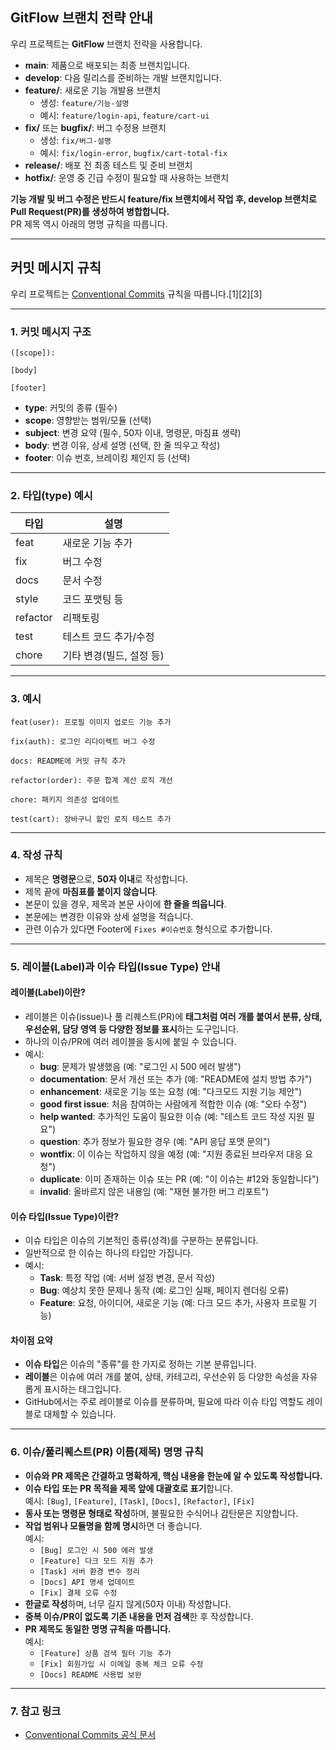 ## GitFlow 브랜치 전략 안내

우리 프로젝트는 **GitFlow** 브랜치 전략을 사용합니다.

- **main**: 제품으로 배포되는 최종 브랜치입니다.
- **develop**: 다음 릴리스를 준비하는 개발 브랜치입니다.
- **feature/**: 새로운 기능 개발용 브랜치  
  - 생성: `feature/기능-설명`  
  - 예시: `feature/login-api`, `feature/cart-ui`
- **fix/** 또는 **bugfix/**: 버그 수정용 브랜치  
  - 생성: `fix/버그-설명`  
  - 예시: `fix/login-error`, `bugfix/cart-total-fix`
- **release/**: 배포 전 최종 테스트 및 준비 브랜치
- **hotfix/**: 운영 중 긴급 수정이 필요할 때 사용하는 브랜치

**기능 개발 및 버그 수정은 반드시 feature/fix 브랜치에서 작업 후, develop 브랜치로 Pull Request(PR)를 생성하여 병합합니다.**  
PR 제목 역시 아래의 명명 규칙을 따릅니다.

---

## 커밋 메시지 규칙

우리 프로젝트는 [Conventional Commits](https://www.conventionalcommits.org/ko/v1.0.0/) 규칙을 따릅니다.[1][2][3]

---

### 1. 커밋 메시지 구조

```
([scope]): 

[body]

[footer]
```

- **type**: 커밋의 종류 (필수)
- **scope**: 영향받는 범위/모듈 (선택)
- **subject**: 변경 요약 (필수, 50자 이내, 명령문, 마침표 생략)
- **body**: 변경 이유, 상세 설명 (선택, 한 줄 띄우고 작성)
- **footer**: 이슈 번호, 브레이킹 체인지 등 (선택)

---

### 2. 타입(type) 예시

| 타입      | 설명                   |
|-----------|------------------------|
| feat      | 새로운 기능 추가       |
| fix       | 버그 수정              |
| docs      | 문서 수정              |
| style     | 코드 포맷팅 등         |
| refactor  | 리팩토링               |
| test      | 테스트 코드 추가/수정  |
| chore     | 기타 변경(빌드, 설정 등) |

---

### 3. 예시

```
feat(user): 프로필 이미지 업로드 기능 추가

fix(auth): 로그인 리다이렉트 버그 수정

docs: README에 커밋 규칙 추가

refactor(order): 주문 합계 계산 로직 개선

chore: 패키지 의존성 업데이트

test(cart): 장바구니 할인 로직 테스트 추가
```

---

### 4. 작성 규칙

- 제목은 **명령문**으로, **50자 이내**로 작성합니다.
- 제목 끝에 **마침표를 붙이지 않습니다**.
- 본문이 있을 경우, 제목과 본문 사이에 **한 줄을 띄웁니다**.
- 본문에는 변경한 이유와 상세 설명을 적습니다.
- 관련 이슈가 있다면 Footer에 `Fixes #이슈번호` 형식으로 추가합니다.

---

### 5. 레이블(Label)과 이슈 타입(Issue Type) 안내

#### **레이블(Label)이란?**

- 레이블은 이슈(issue)나 풀 리퀘스트(PR)에 **태그처럼 여러 개를 붙여서 분류, 상태, 우선순위, 담당 영역 등 다양한 정보를 표시**하는 도구입니다.
- 하나의 이슈/PR에 여러 레이블을 동시에 붙일 수 있습니다.
- 예시:
  - **bug**: 문제가 발생했음 (예: "로그인 시 500 에러 발생")
  - **documentation**: 문서 개선 또는 추가 (예: "README에 설치 방법 추가")
  - **enhancement**: 새로운 기능 또는 요청 (예: "다크모드 지원 기능 제안")
  - **good first issue**: 처음 참여하는 사람에게 적합한 이슈 (예: "오타 수정")
  - **help wanted**: 추가적인 도움이 필요한 이슈 (예: "테스트 코드 작성 지원 필요")
  - **question**: 추가 정보가 필요한 경우 (예: "API 응답 포맷 문의")
  - **wontfix**: 이 이슈는 작업하지 않을 예정 (예: "지원 종료된 브라우저 대응 요청")
  - **duplicate**: 이미 존재하는 이슈 또는 PR (예: "이 이슈는 #12와 동일합니다")
  - **invalid**: 올바르지 않은 내용임 (예: "재현 불가한 버그 리포트")

#### **이슈 타입(Issue Type)이란?**

- 이슈 타입은 이슈의 기본적인 종류(성격)를 구분하는 분류입니다.
- 일반적으로 한 이슈는 하나의 타입만 가집니다.
- 예시:
  - **Task**: 특정 작업 (예: 서버 설정 변경, 문서 작성)
  - **Bug**: 예상치 못한 문제나 동작 (예: 로그인 실패, 페이지 렌더링 오류)
  - **Feature**: 요청, 아이디어, 새로운 기능 (예: 다크 모드 추가, 사용자 프로필 기능)

#### **차이점 요약**

- **이슈 타입**은 이슈의 "종류"를 한 가지로 정하는 기본 분류입니다.
- **레이블**은 이슈에 여러 개를 붙여, 상태, 카테고리, 우선순위 등 다양한 속성을 자유롭게 표시하는 태그입니다.
- GitHub에서는 주로 레이블로 이슈를 분류하며, 필요에 따라 이슈 타입 역할도 레이블로 대체할 수 있습니다.

---

### 6. 이슈/풀리퀘스트(PR) 이름(제목) 명명 규칙

- **이슈와 PR 제목은 간결하고 명확하게, 핵심 내용을 한눈에 알 수 있도록 작성합니다.**
- **이슈 타입 또는 PR 목적을 제목 앞에 대괄호로 표기**합니다.  
  예시: `[Bug]`, `[Feature]`, `[Task]`, `[Docs]`, `[Refactor]`, `[Fix]`
- **동사 또는 명령문 형태로 작성**하며, 불필요한 수식어나 감탄문은 지양합니다.
- **작업 범위나 모듈명을 함께 명시**하면 더 좋습니다.  
  예시:  
  - `[Bug] 로그인 시 500 에러 발생`
  - `[Feature] 다크 모드 지원 추가`
  - `[Task] 서버 환경 변수 정리`
  - `[Docs] API 명세 업데이트`
  - `[Fix] 결제 오류 수정`
- **한글로 작성**하며, 너무 길지 않게(50자 이내) 작성합니다.
- **중복 이슈/PR이 없도록 기존 내용을 먼저 검색**한 후 작성합니다.
- **PR 제목도 동일한 명명 규칙을 따릅니다.**  
  예시:  
  - `[Feature] 상품 검색 필터 기능 추가`
  - `[Fix] 회원가입 시 이메일 중복 체크 오류 수정`
  - `[Docs] README 사용법 보완`

---

### 7. 참고 링크

- [Conventional Commits 공식 문서](https://www.conventionalcommits.org/ko/v1.0.0/)
